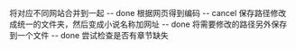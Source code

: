 将对应不同网站合并到一起 -- done
根据网页得到编码 -- cancel
保存路径修改成统一的文件夹，然后变成小说名称加网址 -- done
将需要修改的路径另外保存到一个文件 -- done
尝试检查是否有章节缺失